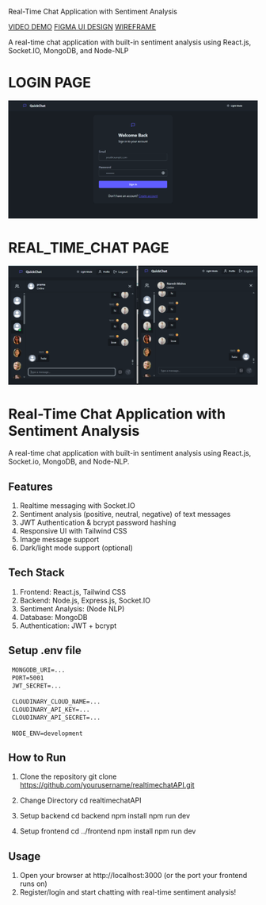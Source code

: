 Real-Time Chat Application with Sentiment Analysis

[VIDEO DEMO](https://drive.google.com/file/d/1Pg9qOdARKAHiNJg84fIkBvtWRkUHNFAk/view?usp=drivesdk)
[FIGMA UI DESIGN](https://www.figma.com/design/UPnVdhko3Lagl01Qo08tEI/RealTimeChatApp?node-id=0-1&p=f&t=AP4jgmOSOZxIEf8z-0)
[WIREFRAME](https://www.figma.com/design/6Rztawzah3UokZEy9gjvln/wireframes?node-id=0-1&p=f&t=4tanRcDKYSkw9P7P-0)

A real-time chat application with built-in sentiment analysis using React.js, Socket.IO, MongoDB, and Node-NLP

# LOGIN PAGE
![Login Screen](frontend/my-project/src/assets/login.png)

# REAL_TIME_CHAT PAGE 
![Login Screen](frontend/my-project/src/assets/chat.png)

# Real-Time Chat Application with Sentiment Analysis

A real-time chat application with built-in sentiment analysis using React.js, Socket.io, MongoDB, and Node-NLP.

## Features
1. Realtime messaging with Socket.IO
2. Sentiment analysis (positive, neutral, negative) of text messages
3. JWT Authentication & bcrypt password hashing
4. Responsive UI with Tailwind CSS
5. Image message support
6. Dark/light mode support (optional)

## Tech Stack
1. Frontend: React.js, Tailwind CSS  
2. Backend: Node.js, Express.js, Socket.IO  
3. Sentiment Analysis: (Node NLP)  
4. Database: MongoDB  
5. Authentication: JWT + bcrypt

## Setup .env file
     MONGODB_URI=...
     PORT=5001
     JWT_SECRET=...

     CLOUDINARY_CLOUD_NAME=...
     CLOUDINARY_API_KEY=...
     CLOUDINARY_API_SECRET=...

     NODE_ENV=development

## How to Run
1. Clone the repository
   git clone https://github.com/yourusername/realtimechatAPI.git
2. Change Directory 
      cd realtimechatAPI
3. Setup backend
      cd backend
      npm install
      npm run dev

4. Setup frontend
      cd ../frontend
      npm install
      npm run dev

## Usage
  1. Open your browser at http://localhost:3000 (or the port your frontend runs on)
  2. Register/login and start chatting with real-time sentiment analysis!